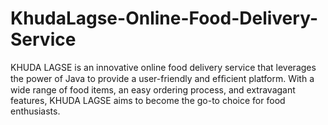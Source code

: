 # KhudaLagse-Online-Food-Delivery-Service
KHUDA LAGSE is an innovative online food delivery service that leverages the power of Java to provide a user-friendly and efﬁcient platform. With a  wide range of food items, an easy ordering process, and extravagant features, KHUDA LAGSE aims to become the go-to choice for food enthusiasts.
